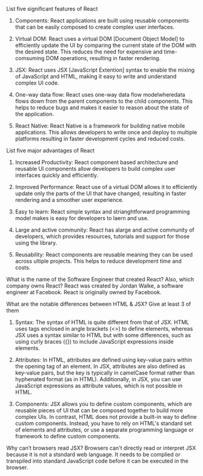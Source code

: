 <!-- Question 2 -->
List five significant features of React
1. Components: React applications are built using reusable components that can be easily composed to create complex user interfaces.

2. Virtual DOM: React uses a virtual DOM [Document Object Model] to efficiently update the UI by comparing the current state of the DOM with the desired state. This reduces the need for expensive and time-comsuming DOM operations, resulting in faster rendering.

3. JSX: React uses JSX [JavaScript Extention] syntax to enable the mixing of JavaScript and HTML, making it easy to write and understand complex UI code.

4. One-way data flow: React uses one-way data flow modelwheredata flows down from the parent components to the child components. This helps to reduce bugs and makes it easier to reason about the state of the application.

5. React Native: React Native is a framework for building native mobile applications. This allows developers to write once and deploy to multiple platforms resulting in faster development cycles and reduced costs.

<!-- Question 3 -->
List five major advantages of React
1. Increased Productivity: React component based architecture and reusable UI components allow developers to build complex user interfaces quickly and efficiently.

2. Improved Performance: React use of a virtual DOM allows it to efficiently update only the parts of the UI that have changed, resulting in faster rendering and a smoother user experience.

3. Easy to learn: React simple syntax and strianghtforward programming model makes is easy for developers to laern and use.

4. Large and active community: React has alarge and active community of developers, which provides resources, tutorials and support for those using the library.

5. Reusability: React components are reusable meaning they can be used across  ultiple projects. This helps to reduce development time and costs.

<!-- Question 4 -->
What is the name of the Software Engineer that created React? Also, which company owns React?
React was created by Jordan Walke, a software engineer at Facebook. React is originally owned by Facebook.

<!-- Question 5 -->
What are the notable differences between HTML & JSX? Give at least 3 of them
1. Syntax: The syntax of HTML is quite different from that of JSX. HTML uses tags enclosed in angle brackets (<>) to define elements, whereas JSX uses a syntax similar to HTML but with some differences, such as using curly braces ({}) to include JavaScript expressions inside elements.

2. Attributes: In HTML, attributes are defined using key-value pairs within the opening tag of an element. In JSX, attributes are also defined as key-value pairs, but the key is typically in camelCase format rather than hyphenated format (as in HTML). Additionally, in JSX, you can use JavaScript expressions as attribute values, which is not possible in HTML.

3. Components: JSX allows you to define custom components, which are reusable pieces of UI that can be composed together to build more complex UIs. In contrast, HTML does not provide a built-in way to define custom components. Instead, you have to rely on HTML's standard set of elements and attributes, or use a separate programming language or framework to define custom components.

<!-- Question 6 -->
Why can’t browsers read JSX?
Browsers can't directly read or interpret JSX because it is not a stsndard web language. It needs to be complied or transpiled into standard JavaScript code before it can be executed in the browser.




<!-- # Getting Started with Create React App

This project was bootstrapped with [Create React App](https://github.com/facebook/create-react-app).

## Available Scripts

In the project directory, you can run:

### `npm start`

Runs the app in the development mode.\
Open [http://localhost:3000](http://localhost:3000) to view it in your browser.

The page will reload when you make changes.\
You may also see any lint errors in the console.

### `npm test`

Launches the test runner in the interactive watch mode.\
See the section about [running tests](https://facebook.github.io/create-react-app/docs/running-tests) for more information.

### `npm run build`

Builds the app for production to the `build` folder.\
It correctly bundles React in production mode and optimizes the build for the best performance.

The build is minified and the filenames include the hashes.\
Your app is ready to be deployed!

See the section about [deployment](https://facebook.github.io/create-react-app/docs/deployment) for more information.

### `npm run eject`

**Note: this is a one-way operation. Once you `eject`, you can't go back!**

If you aren't satisfied with the build tool and configuration choices, you can `eject` at any time. This command will remove the single build dependency from your project.

Instead, it will copy all the configuration files and the transitive dependencies (webpack, Babel, ESLint, etc) right into your project so you have full control over them. All of the commands except `eject` will still work, but they will point to the copied scripts so you can tweak them. At this point you're on your own.

You don't have to ever use `eject`. The curated feature set is suitable for small and middle deployments, and you shouldn't feel obligated to use this feature. However we understand that this tool wouldn't be useful if you couldn't customize it when you are ready for it.

## Learn More

You can learn more in the [Create React App documentation](https://facebook.github.io/create-react-app/docs/getting-started).

To learn React, check out the [React documentation](https://reactjs.org/).

### Code Splitting

This section has moved here: [https://facebook.github.io/create-react-app/docs/code-splitting](https://facebook.github.io/create-react-app/docs/code-splitting)

### Analyzing the Bundle Size

This section has moved here: [https://facebook.github.io/create-react-app/docs/analyzing-the-bundle-size](https://facebook.github.io/create-react-app/docs/analyzing-the-bundle-size)

### Making a Progressive Web App

This section has moved here: [https://facebook.github.io/create-react-app/docs/making-a-progressive-web-app](https://facebook.github.io/create-react-app/docs/making-a-progressive-web-app)

### Advanced Configuration

This section has moved here: [https://facebook.github.io/create-react-app/docs/advanced-configuration](https://facebook.github.io/create-react-app/docs/advanced-configuration)

### Deployment

This section has moved here: [https://facebook.github.io/create-react-app/docs/deployment](https://facebook.github.io/create-react-app/docs/deployment)

### `npm run build` fails to minify

This section has moved here: [https://facebook.github.io/create-react-app/docs/troubleshooting#npm-run-build-fails-to-minify](https://facebook.github.io/create-react-app/docs/troubleshooting#npm-run-build-fails-to-minify) -->

